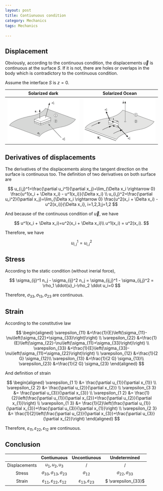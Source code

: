 ```yaml
---
layout: post
title: Contiunuous condition
category: Mechanics
tags: Mechanics

---
```


## Displacement

Obviously, according to the continuous condition, the displacements $\vec{u}$ is continuous at the surface $S$. If it is not, there are holes or overlaps in the body which is contradictory to the continuous condition.



Assume the interface $S$ is $z=0$. 

Solarized dark             |  Solarized Ocean
:-------------------------:|:-------------------------:
<img src="https://raw.githubusercontent.com/wangshaoyun/image/master/202410121435547.png" style="zoom:30%;" />  | <img src="https://raw.githubusercontent.com/wangshaoyun/image/master/202410121434247.png" style="zoom:30%;" /> 



## Derivatives of displacements

The derivatives of the displacements along the tangent direction on the surface is continuous too. The definition of two derivatives on both surface are

$$
u_{i,j}^1=\frac{\partial u_i^1}{\partial x_j}=\lim_{\Delta x_i \rightarrow 0} \frac{u^1(x_i + \Delta x_i) - u^1(x_i)}{\Delta x_i} \\
u_{i,j}^2=\frac{\partial u_i^2}{\partial x_j}=\lim_{\Delta x_i \rightarrow 0} \frac{u^2(x_i + \Delta x_i) - u^2(x_i)}{\Delta x_i}, i=1,2,3;j=1,2
$$


And because of the continuous condition of $\vec u$, we have

$$
u^1(x_i + \Delta x_i)=u^2(x_i + \Delta x_i)\\
u^1(x_i) = u^2(x_i).
$$


Therefore, we have

$$
u_{i,j}^1=u_{i,j}^2
$$

## Stress

According to the static condition (without inerial force), 

$$
\sigma_{ij}^1 n_j - \sigma_{ij}^2 n_j = \sigma_{ij,j}^1 - \sigma_{ij,j}^2 = \rho_1 \ddot{u}_i-\rho_2 \ddot u_i=0
$$

Therefore, $\sigma_{33}, \sigma_{13}, \sigma_{23}$ are continuous. 



## Strain

According to the constitutive law

$$
\begin{aligned}
\varepsilon_{11} &=\frac{1}{E}\left(\sigma_{11}-\nu\left(\sigma_{22}+\sigma_{33}\right)\right) \\
\varepsilon_{22} &=\frac{1}{E}\left(\sigma_{22}-\nu\left(\sigma_{11}+\sigma_{33}\right)\right) \\
\varepsilon_{33} &=\frac{1}{E}\left(\sigma_{33}-\nu\left(\sigma_{11}+\sigma_{22}\right)\right) \\
\varepsilon_{12} &=\frac{1}{2 G} \sigma_{12}\\
\varepsilon_{13} &=\frac{1}{2 G} \sigma_{13}\\
\varepsilon_{23} &=\frac{1}{2 G} \sigma_{23}
\end{aligned}
$$

And definition of strain

$$
\begin{aligned}
\varepsilon_{1 1} &= \frac{\partial u_{1}}{\partial x_{1}} \\
\varepsilon_{2 2} &= \frac{\partial u_{2}}{\partial x_{2}}  \\
\varepsilon_{3 3} &= \frac{\partial u_{3}}{\partial x_{3}}  \\
\varepsilon_{1 2} &= \frac{1}{2}\left(\frac{\partial u_{1}}{\partial x_{2}}+\frac{\partial u_{2}}{\partial x_{1}}\right)  \\
\varepsilon_{1 3} &= \frac{1}{2}\left(\frac{\partial u_{1}}{\partial x_{3}}+\frac{\partial u_{3}}{\partial x_{1}}\right) \\
\varepsilon_{2 3} &= \frac{1}{2}\left(\frac{\partial u_{2}}{\partial x_{3}}+\frac{\partial u_{3}}{\partial x_{2}}\right)
\end{aligned}
$$

Therefore, $\varepsilon_{11}, \varepsilon_{22}, \varepsilon_{1 2}$ are continuous. 

## Conclusion

|               |                       Contiunuous                       |             Uncontiunous             |       Undetermined        |
| :-----------: | :-----------------------------------------------------: | :----------------------------------: | :-----------------------: |
| Displacements |                      $u_1,u_2,u_3$                      |                  /                   |             /             |
|    Stress     |         $\sigma_{33}, \sigma_{13}, \sigma_{23}$         |            $\sigma_{12}$             | $\sigma_{22},\sigma_{33}$ |
|    Strain     | $\varepsilon_{11}, \varepsilon_{22}, \varepsilon_{1 2}$ | $\varepsilon_{13}, \varepsilon_{23}$ |    $ \varepsilon_{33}$    |



